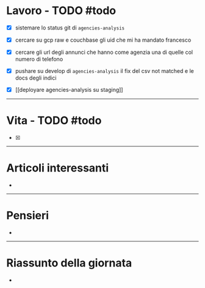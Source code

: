 # Lavoro - TODO #todo 
- [x] sistemare lo status git di `agencies-analysis` 
- [x] cercare su gcp raw e couchbase gli uid che mi ha mandato francesco
- [x] cercare gli url degli annunci che hanno come agenzia una di quelle col numero di telefono
- [x] pushare su develop di `agencies-analysis` il fix del csv not matched e le docs degli indici
- [x] [[deployare agencies-analysis su staging]]


---

# Vita - TODO #todo 
- [x] 

---

# Articoli interessanti
- 

---

# Pensieri
- 

---

# Riassunto della giornata
- 